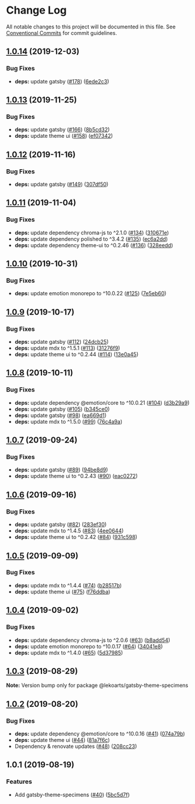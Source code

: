# Change Log

All notable changes to this project will be documented in this file.
See [Conventional Commits](https://conventionalcommits.org) for commit guidelines.

## [1.0.14](https://github.com/LekoArts/gatsby-themes/compare/@lekoarts/gatsby-theme-specimens@1.0.13...@lekoarts/gatsby-theme-specimens@1.0.14) (2019-12-03)


### Bug Fixes

* **deps:** update gatsby ([#178](https://github.com/LekoArts/gatsby-themes/issues/178)) ([6ede2c3](https://github.com/LekoArts/gatsby-themes/commit/6ede2c3654f5baa6f1c53f5bb73d046fc257c0af))





## [1.0.13](https://github.com/LekoArts/gatsby-themes/compare/@lekoarts/gatsby-theme-specimens@1.0.12...@lekoarts/gatsby-theme-specimens@1.0.13) (2019-11-25)


### Bug Fixes

* **deps:** update gatsby ([#166](https://github.com/LekoArts/gatsby-themes/issues/166)) ([8b5cd32](https://github.com/LekoArts/gatsby-themes/commit/8b5cd32222495e1433b6c508697b1853ba99b939))
* **deps:** update theme ui ([#158](https://github.com/LekoArts/gatsby-themes/issues/158)) ([ef07342](https://github.com/LekoArts/gatsby-themes/commit/ef07342deed95faf403f3ce07fe5b2a8f9996ef0))





## [1.0.12](https://github.com/LekoArts/gatsby-themes/compare/@lekoarts/gatsby-theme-specimens@1.0.11...@lekoarts/gatsby-theme-specimens@1.0.12) (2019-11-16)


### Bug Fixes

* **deps:** update gatsby ([#149](https://github.com/LekoArts/gatsby-themes/issues/149)) ([307df50](https://github.com/LekoArts/gatsby-themes/commit/307df50))





## [1.0.11](https://github.com/LekoArts/gatsby-themes/compare/@lekoarts/gatsby-theme-specimens@1.0.10...@lekoarts/gatsby-theme-specimens@1.0.11) (2019-11-04)


### Bug Fixes

* **deps:** update dependency chroma-js to ^2.1.0 ([#134](https://github.com/LekoArts/gatsby-themes/issues/134)) ([310671e](https://github.com/LekoArts/gatsby-themes/commit/310671e))
* **deps:** update dependency polished to ^3.4.2 ([#135](https://github.com/LekoArts/gatsby-themes/issues/135)) ([ec6a2dd](https://github.com/LekoArts/gatsby-themes/commit/ec6a2dd))
* **deps:** update dependency theme-ui to ^0.2.46 ([#136](https://github.com/LekoArts/gatsby-themes/issues/136)) ([328eedd](https://github.com/LekoArts/gatsby-themes/commit/328eedd))





## [1.0.10](https://github.com/LekoArts/gatsby-themes/compare/@lekoarts/gatsby-theme-specimens@1.0.9...@lekoarts/gatsby-theme-specimens@1.0.10) (2019-10-31)


### Bug Fixes

* **deps:** update emotion monorepo to ^10.0.22 ([#125](https://github.com/LekoArts/gatsby-themes/issues/125)) ([7e5eb60](https://github.com/LekoArts/gatsby-themes/commit/7e5eb60))





## [1.0.9](https://github.com/LekoArts/gatsby-themes/compare/@lekoarts/gatsby-theme-specimens@1.0.8...@lekoarts/gatsby-theme-specimens@1.0.9) (2019-10-17)


### Bug Fixes

* **deps:** update gatsby ([#112](https://github.com/LekoArts/gatsby-themes/issues/112)) ([24dcb25](https://github.com/LekoArts/gatsby-themes/commit/24dcb25))
* **deps:** update mdx to ^1.5.1 ([#113](https://github.com/LekoArts/gatsby-themes/issues/113)) ([31276f9](https://github.com/LekoArts/gatsby-themes/commit/31276f9))
* **deps:** update theme ui to ^0.2.44 ([#114](https://github.com/LekoArts/gatsby-themes/issues/114)) ([13e0a45](https://github.com/LekoArts/gatsby-themes/commit/13e0a45))





## [1.0.8](https://github.com/LekoArts/gatsby-themes/compare/@lekoarts/gatsby-theme-specimens@1.0.7...@lekoarts/gatsby-theme-specimens@1.0.8) (2019-10-11)


### Bug Fixes

* **deps:** update dependency @emotion/core to ^10.0.21 ([#104](https://github.com/LekoArts/gatsby-themes/issues/104)) ([d3b29a9](https://github.com/LekoArts/gatsby-themes/commit/d3b29a9))
* **deps:** update gatsby ([#105](https://github.com/LekoArts/gatsby-themes/issues/105)) ([b345ce0](https://github.com/LekoArts/gatsby-themes/commit/b345ce0))
* **deps:** update gatsby ([#98](https://github.com/LekoArts/gatsby-themes/issues/98)) ([ea669d1](https://github.com/LekoArts/gatsby-themes/commit/ea669d1))
* **deps:** update mdx to ^1.5.0 ([#99](https://github.com/LekoArts/gatsby-themes/issues/99)) ([76c4a9a](https://github.com/LekoArts/gatsby-themes/commit/76c4a9a))





## [1.0.7](https://github.com/LekoArts/gatsby-themes/compare/@lekoarts/gatsby-theme-specimens@1.0.6...@lekoarts/gatsby-theme-specimens@1.0.7) (2019-09-24)


### Bug Fixes

* **deps:** update gatsby ([#89](https://github.com/LekoArts/gatsby-themes/issues/89)) ([94be8d9](https://github.com/LekoArts/gatsby-themes/commit/94be8d9))
* **deps:** update theme ui to ^0.2.43 ([#90](https://github.com/LekoArts/gatsby-themes/issues/90)) ([eac0272](https://github.com/LekoArts/gatsby-themes/commit/eac0272))





## [1.0.6](https://github.com/LekoArts/gatsby-themes/compare/@lekoarts/gatsby-theme-specimens@1.0.5...@lekoarts/gatsby-theme-specimens@1.0.6) (2019-09-16)


### Bug Fixes

* **deps:** update gatsby ([#82](https://github.com/LekoArts/gatsby-themes/issues/82)) ([283ef30](https://github.com/LekoArts/gatsby-themes/commit/283ef30))
* **deps:** update mdx to ^1.4.5 ([#83](https://github.com/LekoArts/gatsby-themes/issues/83)) ([4ee0644](https://github.com/LekoArts/gatsby-themes/commit/4ee0644))
* **deps:** update theme ui to ^0.2.42 ([#84](https://github.com/LekoArts/gatsby-themes/issues/84)) ([931c598](https://github.com/LekoArts/gatsby-themes/commit/931c598))





## [1.0.5](https://github.com/LekoArts/gatsby-themes/compare/@lekoarts/gatsby-theme-specimens@1.0.4...@lekoarts/gatsby-theme-specimens@1.0.5) (2019-09-09)


### Bug Fixes

* **deps:** update mdx to ^1.4.4 ([#74](https://github.com/LekoArts/gatsby-themes/issues/74)) ([b28517b](https://github.com/LekoArts/gatsby-themes/commit/b28517b))
* **deps:** update theme ui ([#75](https://github.com/LekoArts/gatsby-themes/issues/75)) ([f76ddba](https://github.com/LekoArts/gatsby-themes/commit/f76ddba))





## [1.0.4](https://github.com/LekoArts/gatsby-themes/compare/@lekoarts/gatsby-theme-specimens@1.0.3...@lekoarts/gatsby-theme-specimens@1.0.4) (2019-09-02)


### Bug Fixes

* **deps:** update dependency chroma-js to ^2.0.6 ([#63](https://github.com/LekoArts/gatsby-themes/issues/63)) ([b8add54](https://github.com/LekoArts/gatsby-themes/commit/b8add54))
* **deps:** update emotion monorepo to ^10.0.17 ([#64](https://github.com/LekoArts/gatsby-themes/issues/64)) ([34041e8](https://github.com/LekoArts/gatsby-themes/commit/34041e8))
* **deps:** update mdx to ^1.4.0 ([#65](https://github.com/LekoArts/gatsby-themes/issues/65)) ([5d37985](https://github.com/LekoArts/gatsby-themes/commit/5d37985))





## [1.0.3](https://github.com/LekoArts/gatsby-themes/compare/@lekoarts/gatsby-theme-specimens@1.0.2...@lekoarts/gatsby-theme-specimens@1.0.3) (2019-08-29)

**Note:** Version bump only for package @lekoarts/gatsby-theme-specimens





## [1.0.2](https://github.com/LekoArts/gatsby-themes/compare/@lekoarts/gatsby-theme-specimens@1.0.1...@lekoarts/gatsby-theme-specimens@1.0.2) (2019-08-20)


### Bug Fixes

* **deps:** update dependency @emotion/core to ^10.0.16 ([#41](https://github.com/LekoArts/gatsby-themes/issues/41)) ([074a79b](https://github.com/LekoArts/gatsby-themes/commit/074a79b))
* **deps:** update theme ui ([#44](https://github.com/LekoArts/gatsby-themes/issues/44)) ([81a7f6c](https://github.com/LekoArts/gatsby-themes/commit/81a7f6c))
* Dependency & renovate updates ([#48](https://github.com/LekoArts/gatsby-themes/issues/48)) ([208cc23](https://github.com/LekoArts/gatsby-themes/commit/208cc23))





## 1.0.1 (2019-08-19)


### Features

* Add gatsby-theme-specimens ([#40](https://github.com/LekoArts/gatsby-themes/issues/40)) ([5bc5d7f](https://github.com/LekoArts/gatsby-themes/commit/5bc5d7f))
